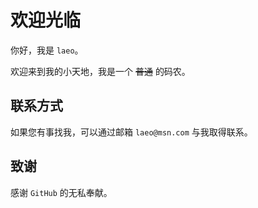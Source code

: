 # 欢迎光临

你好，我是 `laeo`。

欢迎来到我的小天地，我是一个 ~~普通~~ 的码农。

## 联系方式

如果您有事找我，可以通过邮箱 `laeo@msn.com` 与我取得联系。

## 致谢

感谢 `GitHub` 的无私奉献。

